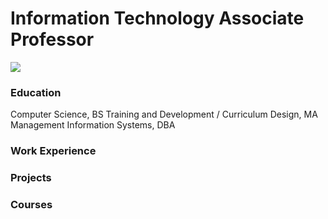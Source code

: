 # Information Technology Associate Professor
<a href="https://linkedin.com/in/nichellemanuel"><img src="https://img.shields.io/badge/-LinkedIn-0072b1?&style=for-the-badge&logo=linkedin&logoColor=white" /></a>

### Education
Computer Science, BS
Training and Development / Curriculum Design, MA
Management Information Systems, DBA

### Work Experience

### Projects


### Courses




